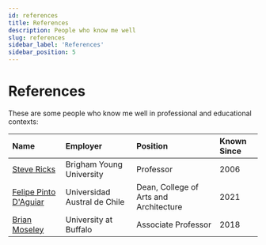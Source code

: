 ```yaml
---
id: references
title: References
description: People who know me well
slug: references
sidebar_label: 'References'
sidebar_position: 5
---
```


# References

These are some people who know me well in professional and educational contexts:

| Name | Employer | Position | Known Since |
|:-----|:---------|:---------|:------------|
| [Steve Ricks](https://music.byu.edu/directory/steven-ricks) | Brigham Young University | Professor | 2006 |
| [Felipe Pinto D'Aguiar](https://arquitectura-artes.uach.cl/equipo/) | Universidad Austral de Chile | Dean, College of Arts and Architecture | 2021 |
| [Brian Moseley](https://arts-sciences.buffalo.edu/music/faculty/faculty-music-area.host.html/content/shared/arts-sciences/music/new-faculty-profiles/moseley-brian.html) | University at Buffalo | Associate Professor | 2018 | 
